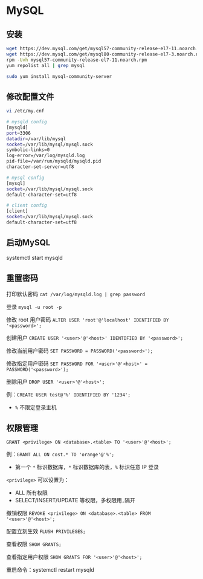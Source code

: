 # MySQL

## 安装

```bash
wget https://dev.mysql.com/get/mysql57-community-release-el7-11.noarch.rpm
wget https://dev.mysql.com/get/mysql80-community-release-el7-3.noarch.rpm
rpm -Uvh mysql57-community-release-el7-11.noarch.rpm
yum repolist all | grep mysql

sudo yum install mysql-community-server
```

## 修改配置文件

```bash
vi /etc/my.cnf

# mysqld config
[mysqld]
port=3306
datadir=/var/lib/mysql
socket=/var/lib/mysql/mysql.sock
symbolic-links=0
log-error=/var/log/mysqld.log
pid-file=/var/run/mysqld/mysqld.pid
character-set-server=utf8

# mysql config
[mysql]
socket=/var/lib/mysql/mysql.sock
default-character-set=utf8

# client config
[client]
socket=/var/lib/mysql/mysql.sock
default-character-set=utf8
```
## 启动MySQL
systemctl start mysqld
## 重置密码

打印默认密码 `cat /var/log/mysqld.log | grep password`

登录 `mysql -u root -p`

修改 root 用户密码 `ALTER USER 'root'@'localhost' IDENTIFIED BY '<password>';`

创建用户 `CREATE USER '<user>'@'<host>' IDENTIFIED BY '<password>';`

修改当前用户密码 `SET PASSWORD = PASSWORD('<password>');`

修改指定用户密码 `SET PASSWORD FOR '<user>'@'<host>' = PASSWORD('<password>');`

删除用户 `DROP USER '<user>'@'<host>';`

例：`CREATE USER test@'%' IDENTIFIED BY '1234';`

- `%` 不限定登录主机

## 权限管理

`GRANT <privilege> ON <database>.<table> TO '<user>'@'<host>';`

例：`GRANT ALL ON cost.* TO 'orange'@'%';`

- 第一个 `*` 标识数据库，`*` 标识数据库的表，`%` 标识任意 IP 登录

`<privilege>` 可以设置为：

- ALL 所有权限
- SELECT/INSERT/UPDATE 等权限，多权限用`,`隔开

撤销权限 `REVOKE <privilege> ON <database>.<table> FROM '<user>'@'<host>';`

配置立刻生效 `FLUSH PRIVILEGES;`

查看权限 `SHOW GRANTS;`

查看指定用户权限 `SHOW GRANTS FOR '<user>'@'<host>';`

重启命令：systemctl restart mysqld
